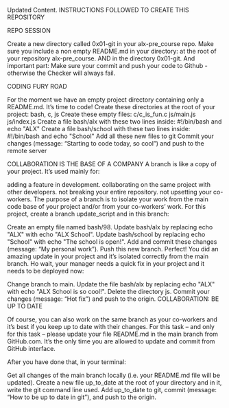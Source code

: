 Updated Content.
INSTRUCTIONS FOLLOWED TO CREATE THIS REPOSITORY

REPO SESSION

Create a new directory called 0x01-git in your alx-pre_course repo. Make sure you include a non empty README.md in your directory: at the root of your repository alx-pre_course. AND in the directory 0x01-git. And important part: Make sure your commit and push your code to Github - otherwise the Checker will always fail.

CODING FURY ROAD

For the moment we have an empty project directory containing only a README.md. It’s time to code! Create these directories at the root of your project: bash, c, js Create these empty files: c/c_is_fun.c js/main.js js/index.js Create a file bash/alx with these two lines inside: #!/bin/bash and echo "ALX" Create a file bash/school with these two lines inside: #!/bin/bash and echo "School" Add all these new files to git Commit your changes (message: “Starting to code today, so cool”) and push to the remote server

COLLABORATION IS THE BASE OF A COMPANY A branch is like a copy of your project. It’s used mainly for:

adding a feature in development.
collaborating on the same project with other developers.
not breaking your entire repository.
not upsetting your co-workers.
The purpose of a branch is to isolate your work from the main code base of your project and/or from your co-workers’ work. For this project, create a branch update_script and in this branch:

Create an empty file named bash/98.
Update bash/alx by replacing echo "ALX" with echo "ALX School".
Update bash/school by replacing echo "School" with echo "The school is open!".
Add and commit these changes (message: “My personal work”).
Push this new branch.
Perfect! You did an amazing update in your project and it’s isolated correctly from the main branch. Ho wait, your manager needs a quick fix in your project and it needs to be deployed now:

Change branch to main.
Update the file bash/alx by replacing echo "ALX" with echo "ALX School is so cool!".
Delete the directory js.
Commit your changes (message: “Hot fix”) and push to the origin.
COLLABORATION: BE UP TO DATE

Of course, you can also work on the same branch as your co-workers and it’s best if you keep up to date with their changes. For this task – and only for this task – please update your file README.md in the main branch from GitHub.com. It’s the only time you are allowed to update and commit from GitHub interface.

After you have done that, in your terminal:

Get all changes of the main branch locally (i.e. your README.md file will be updated).
Create a new file up_to_date at the root of your directory and in it, write the git command line used.
Add up_to_date to git, commit (message: “How to be up to date in git”), and push to the origin.
